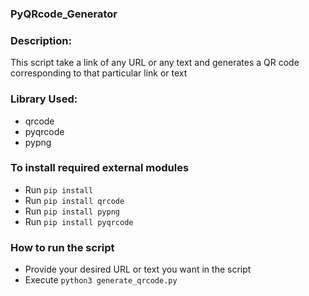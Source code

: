 ### PyQRcode_Generator

### Description:

This script take a link of any URL or any text and generates a QR code corresponding to that particular link or text

### Library Used:

* qrcode
* pyqrcode
* pypng

### To install required external modules
* Run `pip install` 
* Run `pip install qrcode` 
* Run `pip install pypng`
* Run `pip install pyqrcode`

 ### How to run the script
- Provide your desired URL or text you want in the script
- Execute `python3 generate_qrcode.py`
